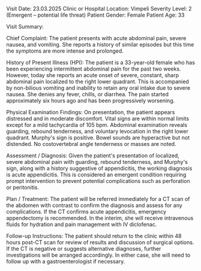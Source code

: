 Visit Date: 23.03.2025
Clinic or Hospital Location: Vimpeli
Severity Level: 2 (Emergent – potential life threat)
Patient Gender: Female
Patient Age: 33

Visit Summary:

Chief Complaint: The patient presents with acute abdominal pain, severe nausea, and vomiting. She reports a history of similar episodes but this time the symptoms are more intense and prolonged.

History of Present Illness (HPI): The patient is a 33-year-old female who has been experiencing intermittent abdominal pain for the past two weeks. However, today she reports an acute onset of severe, constant, sharp abdominal pain localized to the right lower quadrant. This is accompanied by non-bilious vomiting and inability to retain any oral intake due to severe nausea. She denies any fever, chills, or diarrhea. The pain started approximately six hours ago and has been progressively worsening.

Physical Examination Findings: On presentation, the patient appears distressed and in moderate discomfort. Vital signs are within normal limits except for a mild tachycardia of 105 bpm. Abdominal examination reveals guarding, rebound tenderness, and voluntary levocation in the right lower quadrant. Murphy's sign is positive. Bowel sounds are hyperactive but not distended. No costovertebral angle tenderness or masses are noted.

Assessment / Diagnosis: Given the patient's presentation of localized, severe abdominal pain with guarding, rebound tenderness, and Murphy's sign, along with a history suggestive of appendicitis, the working diagnosis is acute appendicitis. This is considered an emergent condition requiring prompt intervention to prevent potential complications such as perforation or peritonitis.

Plan / Treatment: The patient will be referred immediately for a CT scan of the abdomen with contrast to confirm the diagnosis and assess for any complications. If the CT confirms acute appendicitis, emergency appendectomy is recommended. In the interim, she will receive intravenous fluids for hydration and pain management with IV diclofenac.

Follow-up Instructions: The patient should return to the clinic within 48 hours post-CT scan for review of results and discussion of surgical options. If the CT is negative or suggests alternative diagnoses, further investigations will be arranged accordingly. In either case, she will need to follow up with a gastroenterologist if necessary.